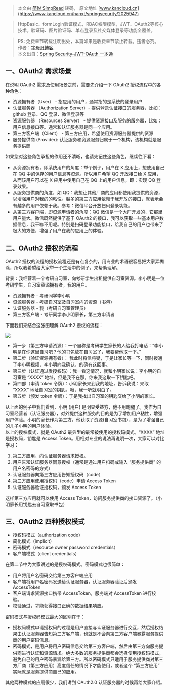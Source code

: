> 本文由 [简悦 SimpRead](http://ksria.com/simpread/) 转码， 原文地址 [www.kancloud.cn](https://www.kancloud.cn/hanxt/springsecurity/2025947)

> HttpBasic、formLogin验证模式，RBAC权限模型，JWT、OAuth2等核心技术。验证码、图片验证码、单点登录及社交媒体登录等功能全覆盖。

> PS: 免费章节转载注明出处，本篇如果是收费章节禁止转载。违者必究。  
> 作者：[字母哥博客](http://www.zimug.com)  
> 本文出自：[Spring Security-JWT-OAuth 一本通](http://springboot.zimug.com)

一、OAuth2 需求场景
-------------

在说明 OAuth2 需求及使用场景之前，需要先介绍一下 OAuth2 授权流程中的各种角色：

*   资源拥有者（User） - 指应用的用户，通常指的是系统的登录用户
*   认证服务器 （Authorization Server）- 提供登录认证接口的服务器，比如：github 登录、QQ 登录、微信登录等
*   资源服务器 （Resources Server） - 提供资源接口及服务的服务器，比如：用户信息接口等。通常和认证服务器是同一个应用。
*   第三方客户端（Client） - 第三方应用，希望使用资源服务器提供的资源
*   服务提供商 (Provider): 认证服务和资源服务归属于一个机构，该机构就是服务提供商

如果您对这些角色承担的作用还不清晰，也请先记住这些角色，继续往下看：

*   从资源拥有者，即系统用户的角度：举个例子，用户在 X 应用上，想使用自己在 QQ 中的保存的用户信息等资源。所以用户希望 QQ 开放接口给 X 应用，从而该用户可以在 X 应用中使用自己在 QQ 上的用户信息。即：实现 QQ 登录效果。
*   从服务提供商的角度，如 QQ：我想让其他厂商的应用都使用我提供的资源，以增强用户对我的的粘性。越多的第三方应用依赖于我开放的接口，就表示会有越多的用户依赖于我。参考：微信平台开放扫码登录功能。
*   从第三方客户端，即资源申请者的角度：QQ 微信是一个大厂开发的，它那里用户量大。微信既然提供了基于 OAuth2 的接口，我可以获取一些基本用户数据信息，我干嘛不用呢。特别是扫码登录功能接口，给我自己的用户也带来了极大的方便，增强了用户在我的应用上的体验。

二、OAuth2 授权的流程
--------------

OAuth2 授权的流程的授权流程还是有点复杂的，用专业的术语很容易把大家弄糊涂，所以我希望给大家举一个生活中的例子，来帮助理解。

背景：我经营着一个考研自习室，向考研学生出租提供自习室资源。李小明是一位考研学生，自习室资源拥有者，我的用户。

*   资源拥有者 - 考研同学李小明
*   资源服务器 - 考研自习室及自习室内的资源（书包）
*   认证服务器 - 我（考研自习室管理员）
*   第三方客户端 - 考研同学李小明家长，第三方申请者

下面我们来结合这张图理解 OAuth2 授权的流程：

![](https://img.kancloud.cn/64/ec/64ece53cdb0275c8efada8bebb8e68c6_1170x628.png)

*   第一步（第三方申请资源）：一个自称是考研学生家长的人给我打电话：“李小明是在你这里自习吧？他的书包放在自习室了，我要帮他取一下。”
*   第二步（验证资源拥有者）： 我此时将信将疑，于是让家长等一下，同时拨通了李小明视频，李小明向我确认，的确有这回事。
*   第三步（认证通过发授权码）：我一看这情况，就和小明家长说：李小明的自习室是 “XXXX” 地址，但是我不在那，你来我这取一下钥匙吧。
*   第四部（申请 token 令牌）：小明家长来到我的地址，告诉我说：来取 “XXXX” 地址自习室的钥匙。哦，我一听就明白了。
*   第五步（颁发 token 令牌）：于是我找出自习室的钥匙交给了小明的家长。

从上面的例子中我们看到，小明 (用户) 是明显受益方，他不用跑腿了。我作为自习室经营者（认证服务器），对外提供这种服务的目的是为了增加用户粘性，增强用户体验。小明的家长作为第三方，他获取了资源(自习室书包），是为了增强自己的儿子小明的用户体验。  
以上的授权模式，就是 OAuth2 最典型的最常被使用的授权码模式。“XXXX” 地址是授权码，钥匙是 Access Token。用相对专业的说法再说明一次，大家可以对比学习：

1.  第三方应用，向认证服务器请求授权。
2.  用户告知认证服务器同意授权（通常是通过用户扫码或输入 “服务提供商” 的用户名密码的方式）
3.  认证服务器向第三方应用告知授权码（code）
4.  第三方应用使用授权码（code）申请 Access Token
5.  认证服务器验证授权码，颁发 Access Token

这样第三方应用就可以使用 Access Token，访问服务提供商的接口资源了。（小明家长用钥匙去自习室取书包）

三、OAuth2 四种授权模式
---------------

*   授权码模式（authorization code）
*   简化模式（implicit）
*   密码模式（resource owner password credentials）
*   客户端模式（client credentials）

在第二节中为大家讲述的是授权码模式。密码模式也很简单：

*   用户将用户名密码交给第三方客户端应用
*   客户端将用户名密码发送给认证服务器，认证服务器验证后颁发 AccessToken
*   客户端请求资源接口携带 AccessToken，服务端对 AccessToken 进行校验。
*   校验通过，才能获得接口正确的数据结果响应。

密码模式与授权码模式最大的区别在于：

*   授权码模式申请授权码的过程是用户直接与认证服务器进行交互，然后授权结果由认证服务器告知第三方客户端，也就是不会向第三方客户端暴露服务提供商的用户密码信息。
*   密码模式，是用户将用户密码信息交给第三方客户端，然后由第三方向服务提供商进行认证和资源请求。绝大多数的服务提供商都会选择使用授权码模式，避免自己的用户密码暴漏给第三方。所以密码模式只适用于服务提供商对第三方厂商（第三方应用）高度信任的情况下才能使用，或者这个 “第三方应用” 实际就是服务提供商自己的应用。

其他两种模式的应用很少，我们讲到 OAuth2.0 认证服务器的时候再给大家介绍。